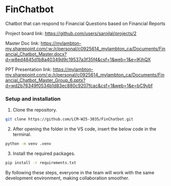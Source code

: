 # FinChatbot
Chatbot that can respond to Financial Questions based on Financial Reports

Project board link: https://github.com/users/sarojlal/projects/2

Master Doc link: https://mylambton-my.sharepoint.com/:w:/r/personal/c0925614_mylambton_ca/Documents/Financial_Chatbot_Master.docx?d=w8ed4845d1b8a40349d9c19537a3f35f4&csf=1&web=1&e=lKihQX

PPT Presentation link: https://mylambton-my.sharepoint.com/:p:/r/personal/c0925614_mylambton_ca/Documents/Financial_Chatbot_Master_Group_6.pptx?d=wd2b76349f0534b1d83ec880c9207fcac&csf=1&web=1&e=bC9ybf


### Setup and installation

1. Clone the repository.

```bash
git clone https://github.com/LCM-W25-3035/FinChatbot.git
```

2. After opening the folder in the VS code, insert the below code in the terminal.

```bash
python -m venv .venv
```

3. Install the required packages.

```bash
pip install -r requirements.txt
```

By following these steps, everyone in the team will work with the same development environment, making collaboration smoother.